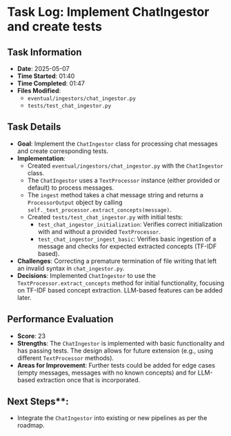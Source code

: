 # Task Log: Implement ChatIngestor and create tests

## Task Information
- **Date**: 2025-05-07
- **Time Started**: 01:40
- **Time Completed**: 01:47
- **Files Modified**:
    - `eventual/ingestors/chat_ingestor.py`
    - `tests/test_chat_ingestor.py`

## Task Details
- **Goal**: Implement the `ChatIngestor` class for processing chat messages and create corresponding tests.
- **Implementation**:
    - Created `eventual/ingestors/chat_ingestor.py` with the `ChatIngestor` class.
    - The `ChatIngestor` uses a `TextProcessor` instance (either provided or default) to process messages.
    - The `ingest` method takes a chat message string and returns a `ProcessorOutput` object by calling `self._text_processor.extract_concepts(message)`.
    - Created `tests/test_chat_ingestor.py` with initial tests:
        - `test_chat_ingestor_initialization`: Verifies correct initialization with and without a provided `TextProcessor`.
        - `test_chat_ingestor_ingest_basic`: Verifies basic ingestion of a message and checks for expected extracted concepts (TF-IDF based).
- **Challenges**: Correcting a premature termination of file writing that left an invalid syntax in `chat_ingestor.py`.
- **Decisions**: Implemented `ChatIngestor` to use the `TextProcessor.extract_concepts` method for initial functionality, focusing on TF-IDF based concept extraction. LLM-based features can be added later.

## Performance Evaluation
- **Score**: 23
- **Strengths**: The `ChatIngestor` is implemented with basic functionality and has passing tests. The design allows for future extension (e.g., using different `TextProcessor` methods).
- **Areas for Improvement**: Further tests could be added for edge cases (empty messages, messages with no known concepts) and for LLM-based extraction once that is incorporated.

## Next Steps**:
- Integrate the `ChatIngestor` into existing or new pipelines as per the roadmap.
